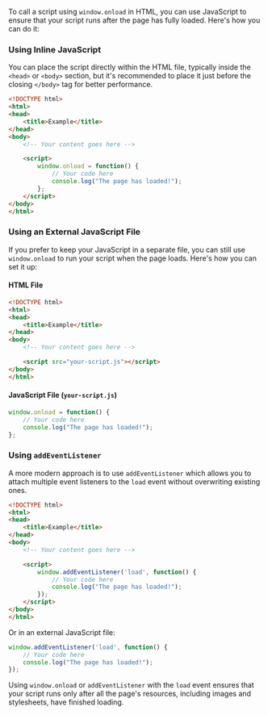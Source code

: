 To call a script using `window.onload` in HTML, you can use JavaScript to ensure that your script runs after the page has fully loaded. Here's how you can do it:

### Using Inline JavaScript

You can place the script directly within the HTML file, typically inside the `<head>` or `<body>` section, but it's recommended to place it just before the closing `</body>` tag for better performance.

```html
<!DOCTYPE html>
<html>
<head>
    <title>Example</title>
</head>
<body>
    <!-- Your content goes here -->

    <script>
        window.onload = function() {
            // Your code here
            console.log("The page has loaded!");
        };
    </script>
</body>
</html>
```

### Using an External JavaScript File

If you prefer to keep your JavaScript in a separate file, you can still use `window.onload` to run your script when the page loads. Here's how you can set it up:

#### HTML File

```html
<!DOCTYPE html>
<html>
<head>
    <title>Example</title>
</head>
<body>
    <!-- Your content goes here -->

    <script src="your-script.js"></script>
</body>
</html>
```

#### JavaScript File (`your-script.js`)

```javascript
window.onload = function() {
    // Your code here
    console.log("The page has loaded!");
};
```

### Using `addEventListener`

A more modern approach is to use `addEventListener` which allows you to attach multiple event listeners to the `load` event without overwriting existing ones.

```html
<!DOCTYPE html>
<html>
<head>
    <title>Example</title>
</head>
<body>
    <!-- Your content goes here -->

    <script>
        window.addEventListener('load', function() {
            // Your code here
            console.log("The page has loaded!");
        });
    </script>
</body>
</html>
```

Or in an external JavaScript file:

```javascript
window.addEventListener('load', function() {
    // Your code here
    console.log("The page has loaded!");
});
```

Using `window.onload` or `addEventListener` with the `load` event ensures that your script runs only after all the page's resources, including images and stylesheets, have finished loading.

